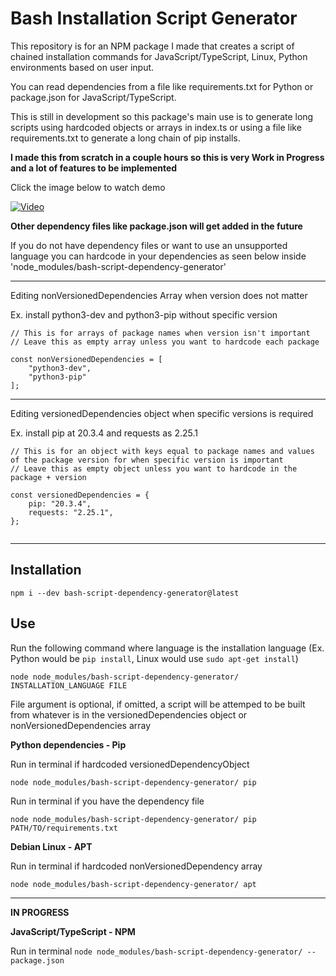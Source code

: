 # Bash Installation Script Generator

This repository is for an NPM package I made that creates a script of chained installation commands for JavaScript/TypeScript, Linux, Python environments based on user input.

You can read dependencies from a file like requirements.txt for Python or package.json for JavaScript/TypeScript.

This is still in development so this package's main use is to generate long scripts using hardcoded objects or arrays in index.ts or using a file like requirements.txt to generate a long chain of pip installs.

**I made this from scratch in a couple hours so this is very Work in Progress and a lot of features to be implemented**

Click the image below to watch demo

[![Video](https://i.imgur.com/v3XHNKT.png)](https://i.imgur.com/fIsW1WI.mp4)

**Other dependency files like package.json will get added in the future**

If you do not have dependency files or want to use an unsupported language you can hardcode in your dependencies as seen below inside 'node_modules/bash-script-dependency-generator'

---

Editing nonVersionedDependencies Array when version does not matter

Ex. install python3-dev and python3-pip without specific version

```
// This is for arrays of package names when version isn't important
// Leave this as empty array unless you want to hardcode each package

const nonVersionedDependencies = [
	"python3-dev",
	"python3-pip"
];
```

---

Editing versionedDependencies object when specific versions is required

Ex. install pip at 20.3.4 and requests as 2.25.1

```
// This is for an object with keys equal to package names and values of the package version for when specific version is important
// Leave this as empty object unless you want to hardcode in the package + version

const versionedDependencies = {
	pip: "20.3.4",
	requests: "2.25.1",
};


```

---

## Installation

`npm i --dev bash-script-dependency-generator@latest`

## Use

Run the following command where language is the installation language (Ex. Python would be `pip install`, Linux would use `sudo apt-get install`)

`node node_modules/bash-script-dependency-generator/ INSTALLATION_LANGUAGE FILE`

File argument is optional, if omitted, a script will be attemped to be built from whatever is in the versionedDependencies object or nonVersionedDependencies array

**Python dependencies - Pip**

Run in terminal if hardcoded versionedDependencyObject

`node node_modules/bash-script-dependency-generator/ pip`

Run in terminal if you have the dependency file

`node node_modules/bash-script-dependency-generator/ pip PATH/TO/requirements.txt`

**Debian Linux - APT**

Run in terminal if hardcoded nonVersionedDependency array

`node node_modules/bash-script-dependency-generator/ apt`

---

**IN PROGRESS**

**JavaScript/TypeScript - NPM**

Run in terminal
`node node_modules/bash-script-dependency-generator/ -- package.json`
